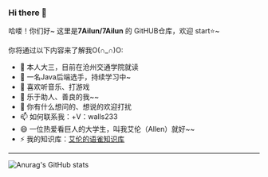 ### Hi there 👋

哈喽！你们好~ 这里是**7Ailun/7Ailun** 的 GitHUB仓库，欢迎 start⭐~

你将通过以下内容来了解我O(∩_∩)O:

- 🔭 本人大三，目前在沧州交通学院就读
- 🌱 一名Java后端选手，持续学习中~
- 👯 喜欢听音乐、打游戏
- 🤔 乐于助人、善良的我~~
- 💬 你有什么想问的、想说的欢迎打扰
- 📫 如何联系我：+V：walls233
- 😄 一位热爱看巨人的大学生，叫我艾伦（Allen）就好~~
- ⚡ 我的知识库：[艾伦的语雀知识库](https://www.yuque.com/yuhangyuan-vp13i)
---
![Anurag's GitHub stats](https://github-readme-stats.vercel.app/api?username=7Ailun&show_icons=true&theme=radical)

